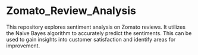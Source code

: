 # Zomato_Review_Analysis
This repository explores sentiment analysis on Zomato reviews. It utilizes the Naive Bayes algorithm to accurately predict the sentiments. This can be used to gain insights into customer satisfaction and identify areas for improvement.
